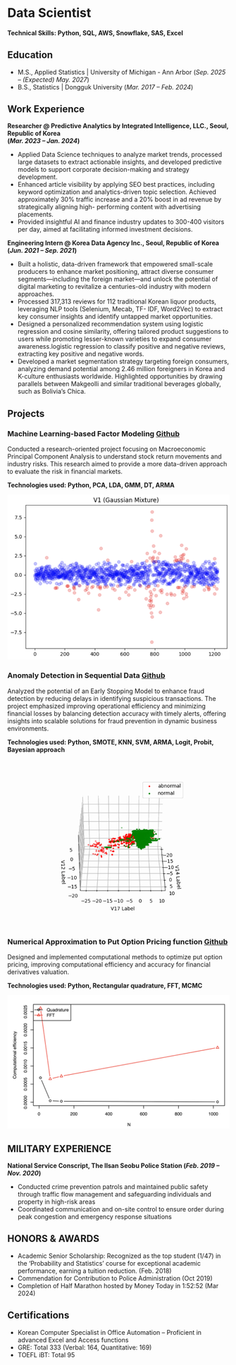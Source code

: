 # Data Scientist

#### Technical Skills: Python, SQL, AWS, Snowflake, SAS, Excel

## Education
- M.S., Applied Statistics | University of Michigan - Ann Arbor (_Sep. 2025 – (Expected) May. 2027_)	 			        		
- B.S., Statistics | Dongguk University (_Mar. 2017 – Feb. 2024_)

## Work Experience
**Researcher @ Predictive Analytics by Integrated Intelligence, LLC., Seoul, Republic of Korea**  
**(_Mar. 2023 – Jan. 2024_)**
- Applied Data Science techniques to analyze market trends, processed large datasets to extract actionable insights, and
developed predictive models to support corporate decision-making and strategy development.
- Enhanced article visibility by applying SEO best practices, including keyword optimization and analytics-driven topic
selection. Achieved approximately 30% traffic increase and a 20% boost in ad revenue by strategically aligning high-
performing content with advertising placements.
- Provided insightful AI and finance industry updates to 300-400 visitors per day, aimed at facilitating informed
investment decisions.

**Engineering Intern  @ Korea Data Agency Inc., Seoul, Republic of Korea**
**(_Jun. 2021 – Sep. 2021_)**
- Built a holistic, data-driven framework that empowered small-scale producers to enhance market positioning,
attract diverse consumer segments—including the foreign market—and unlock the potential of digital marketing to
revitalize a centuries-old industry with modern approaches.
- Processed 317,313 reviews for 112 traditional Korean liquor products, leveraging NLP tools (Selenium, Mecab, TF-
IDF, Word2Vec) to extract key consumer insights and identify untapped market opportunities.
- Designed a personalized recommendation system using logistic regression and cosine similarity, offering tailored
product suggestions to users while promoting lesser-known varieties to expand consumer awareness.logistic regression
to classify positive and negative reviews, extracting key positive and negative words.
- Developed a market segmentation strategy targeting foreign consumers, analyzing demand potential among 2.46
million foreigners in Korea and K-culture enthusiasts worldwide. Highlighted opportunities by drawing parallels
between Makgeolli and similar traditional beverages globally, such as Bolivia’s Chica.

## Projects
### Machine Learning-based Factor Modeling [Github](https://www.mdpi.com/1424-8220/22/8/3048)

Conducted a research-oriented project focusing on Macroeconomic Principal Component Analysis to understand stock return movements and
industry risks. This research aimed to provide a more data-driven approach to evaluate the risk in financial markets.

**Technologies used: Python, PCA, LDA, GMM, DT, ARMA**

![Gaussian Mixture](/assets/img/Gaussian_Mixture.png)

### Anomaly Detection in Sequential Data [Github](https://www.mdpi.com/1424-8220/22/11/4240)

Analyzed the potential of an Early Stopping Model to enhance fraud detection by reducing delays in identifying suspicious
transactions. The project emphasized improving operational efficiency and minimizing financial losses by balancing
detection accuracy with timely alerts, offering insights into scalable solutions for fraud prevention in dynamic business
environments. 

**Technologies used: Python, SMOTE, KNN, SVM, ARMA, Logit, Probit, Bayesian approach**

![scatter](/assets/img/scatter.gif)

### Numerical Approximation to Put Option Pricing function [Github](https://www.mdpi.com/1424-8220/22/11/4240)

Designed and implemented computational methods to optimize put option pricing, improving computational efficiency
and accuracy for financial derivatives valuation. 

**Technologies used: Python, Rectangular quadrature, FFT, MCMC**

![CE_RQvsFFT.png](/assets/img/CE_RQvsFFT.png)

## MILITARY EXPERIENCE
**National Service Conscript, The Ilsan Seobu Police Station (_Feb. 2019 – Nov. 2020_)**
- Conducted crime prevention patrols and maintained public safety through traffic flow management and safeguarding individuals and property in high-risk areas
- Coordinated communication and on-site control to ensure order during peak congestion and emergency response situations

## HONORS & AWARDS
- Academic Senior Scholarship: Recognized as the top student (1/47) in the ‘Probability and Statistics’ course for
exceptional academic performance, earning a tuition reduction. (Feb. 2018)
- Commendation for Contribution to Police Administration (Oct 2019)
- Completion of Half Marathon hosted by Money Today in 1:52:52 (Mar 2024)

## Certifications
- Korean Computer Specialist in Office Automation – Proficient in advanced Excel and Access functions
- GRE: Total 333 (Verbal: 164, Quantitative: 169)
- TOEFL iBT: Total 95 
